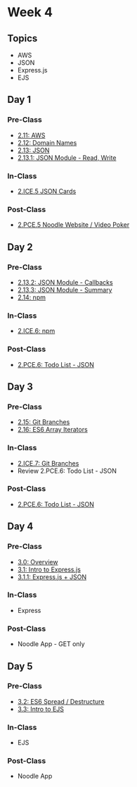 # Week 4

## Topics

* AWS
* JSON
* Express.js
* EJS

## Day 1

### Pre-Class

* [2.11: AWS](../../2-back-end-basics/2.11-deployment-aws.md)
* [2.12: Domain Names](../../2-back-end-basics/2.12-domain-names.md)
* [2.13: JSON](../../2-back-end-basics/2.13-json/)
* [2.13.1: JSON Module - Read, Write](../../2-back-end-basics/2.13-json/2.13.1-json-module-read-write.md)

### In-Class

* [2.ICE.5 JSON Cards](../../2-back-end-basics/2.ice-in-class-exercises/2.ice.5-json-cards.md)

### Post-Class

* [2.PCE.5 Noodle Website / Video Poker](../../2-back-end-basics/2.pce-post-class-exercises/2.pce.5-noodle-website.md)

## Day 2

### Pre-Class

* [2.13.2: JSON Module - Callbacks](../../2-back-end-basics/2.13-json/2.13.2-json-module-callbacks.md)
* [2.13.3: JSON Module - Summary](../../2-back-end-basics/2.13-json/2.13.3-json-module-summary.md)
* [2.14: npm](../../2-back-end-basics/2.14-npm.md)

### In-Class

* [2.ICE.6: npm](../../2-back-end-basics/2.ice-in-class-exercises/2.ice.6-npm.md)

### Post-Class

* [2.PCE.6: Todo List - JSON](../../2-back-end-basics/2.pce-post-class-exercises/2.pce.6-todo-list-json.md)

## Day 3

### Pre-Class

* [2.15: Git Branches](../../2-back-end-basics/2.15-git-branches.md)
* [2.16: ES6 Array Iterators](../../2-back-end-basics/2.16-es6-array-iterators.md)

### In-Class

* [2.ICE.7: Git Branches](../../2-back-end-basics/2.ice-in-class-exercises/2.ice.7-git-branches.md)
* Review 2.PCE.6: Todo List - JSON

### **Post-Class**

* [2.PCE.6: Todo List - JSON](../../2-back-end-basics/2.pce-post-class-exercises/2.pce.6-todo-list-json.md)

## Day 4

### Pre-Class

* [3.0: Overview](../../3-back-end-application/3-0-module-3-overview.md)
* [3.1: Intro to Express.js](../../3-back-end-application/3-2-intro-to-express-js/)
* [3.1.1: Express.js + JSON](../../3-back-end-application/3-2-intro-to-express-js/3.1.1-express.js-+-json.md)

### In-Class

* Express

### Post-Class

* Noodle App - GET only

## Day 5

### Pre-Class

* [3.2: ES6 Spread / Destructure](../../3-back-end-application/3.2-es6-spread-destructure.md)
* [3.3: Intro to EJS](../../3-back-end-application/3.3-intro-to-ejs/)

### In-Class

* EJS

### Post-Class

* Noodle App

